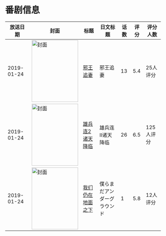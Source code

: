 # 番剧信息

|放送日期|封面|标题|日文标题|话数|评分|评分人数|
|---|---|---|---|---|---|---|
|2019-01-24|<img src="//lain.bgm.tv/pic/cover/c/0e/43/223129_Dsg0H.jpg" alt="封面" style="width:150px;height:200px;object-fit:cover;">|[邪王追妻](https://bangumi.tv/subject/223129)|邪王追妻|13|5.4|25人评分|
|2019-01-24|<img src="//lain.bgm.tv/pic/cover/c/71/ec/244232_lwjHn.jpg" alt="封面" style="width:150px;height:200px;object-fit:cover;">|[雄兵连2诸天降临](https://bangumi.tv/subject/244232)|雄兵连Ⅱ诸天降临|26|6.5|125人评分|
|2019-01-24|<img src="//lain.bgm.tv/pic/cover/c/81/5d/417253_z86Ib.jpg" alt="封面" style="width:150px;height:200px;object-fit:cover;">|[我们仍在地面之下](https://bangumi.tv/subject/417253)|僕らまだアンダーグラウンド|1|5.8|12人评分|
